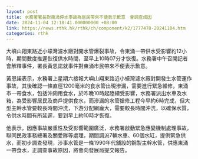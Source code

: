 ```yaml
---
layout: post
title: 水務署署長對東涌停水事故為居民帶來不便表示歉意　會調查成因
date: 2024-11-04 12:18:41.000000000 +08:00
link: https://news.rthk.hk/rthk/ch/component/k2/1777478-20241104.htm
categories: rthk
---
```


大嶼山翔東路近小蠔灣濾水廠對開水管爆裂事故，令東涌一帶供水受影響約12小時，期間數度推遲恢復供水時間，至早上10時07分才恢復。水務署中午召開記者會解釋事件，署長黃恩諾就事件對東涌巿民帶來不便表示歉意。

黃恩諾表示，水務署上星期六接報大嶼山翔東路近小蠔灣濾水廠對開發生水管運作事故，其後確認一條直徑1200毫米的食水管出現滲漏，需要進行緊急維修，東涌巿一帶食水，包括沖廁用食水，於昨晚10時起陸續受影響，水務署派出水車及水箱，為受影響居民及商戶提供食水，而滲漏的水管搶修工程今早約6時完成，但大型主幹水管要較長時間沖洗，下游分配網龐大，需要較長時間沖洗，以確保水質，令供水時間有所延遲，要到早上約10時才恢復。

他表示，因應事故嚴重性及受影響範圍廣泛，水務署啟動緊急應變機制處理事故，聯同民政事務總署及關愛隊等處理，期間調派7輛水車、60個水缸，提供緊急供水，而初步調查發現，涉事水管是一條1990年代舖設的鋼製主幹水管，供應東涌一帶食水，正調查事故原因，將會向發展局提交報告。
